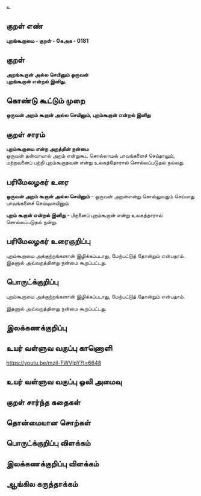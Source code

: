 உ

## குறள் எண் 

**புறங்கூறாமை - குறள் - 0கஅக - 0181**  

## குறள் 

**அறங்கூறான் அல்ல செயினும் ஒருவன்  
புறங்கூறான் என்றல் இனிது.** 

## கொண்டு கூட்டும் முறை

**ஒருவன் அறம் கூறான் அல்ல செயினும், புறம்கூறான் என்றல் இனிது** 

## குறள் சாரம் 

**புறம்கூறாமை என்ற அறத்தின் நன்மை**  
ஒருவன் தன்வாயால் அறம் என்றுகூட சொல்லாமல் பாவங்களைச் செய்தாலும்,   
மற்றவனைப் பற்றி புறம்கூறாதவன் என்று உலகத்தோரால் சொல்லப்படுதல் நல்லது.  

## பரிமேலழகர் உரை

**ஒருவன் அறம் கூறான் அல்ல செயினும்** - ஒருவன் அறன்என்று சொல்லுவதும் செய்யாது பாவங்களைச் செய்யுமாயினும்  

**புறம் கூறான் என்றல் இனிது** - பிறனைப் புறம்கூறான் என்று உலகத்தாரால் சொல்லப்படுதல் நன்று.  

## பரிமேலழகர் உரைகுறிப்பு   

புறம்கூறாமை அக்குற்றங்களான் இழிக்கப்படாது, மேற்பட்டுத் தோன்றும் என்பதாம்.  
இதனால் அவ்வறத்தினது நன்மை கூறப்பட்டது.  

## பொருட்க்குறிப்பு 

புறம்கூறாமை அக்குற்றங்களான் இழிக்கப்படாது, மேற்பட்டுத் தோன்றும் என்பதாம்.  

இதனால் அவ்வறத்தினது நன்மை கூறப்பட்டது.  

## இலக்கணக்குறிப்பு  


## உயர் வள்ளுவ வகுப்பு காணொளி

https://youtu.be/mzil-FWVIpY?t=6648

## உயர் வள்ளுவ வகுப்பு ஒலி அமைவு 

 
## குறள் சார்ந்த கதைகள் 


## தொன்மையான சொற்கள்


## பொருட்க்குறிப்பு விளக்கம்


## இலக்கணக்குறிப்பு விளக்கம்


## ஆங்கில கருத்தாக்கம் 


